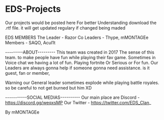 # EDS-Projects
Our projects would be posted here
For better Understanding download the .rtf file. it will get updated regulary if changed being maded

 EDS MEMBERS
The Leader - Razor
Co Leaders - Thype, mMONTAGEe
Members - SAQO, Acul1t


---------ABOUT---------
This team was created in 2017
The sense of this team. to make people have fun while playing their fav game. Sometimes in Voice chat we having a lot of fun. Playing fortnite Or Serious or For fun.
Our Leaders are always gonna help if someone gonna need assistance. is it guest, fan or member,

Warning our General leader sometimes explode while playing battle royales. so be careful to not get burned but him XD


-----------SOCIAL MEDIAS----------
Our main place are Discord - https://discord.gg/weqxsMP
Our Twitter - https://twitter.com/EDS_Clan_


By mMONTAGEe

